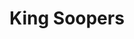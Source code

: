 ---
title: "King Soopers"
url: /colorado-springs/king-soopers-west-uintah-street/
shop: Supermarkt
---